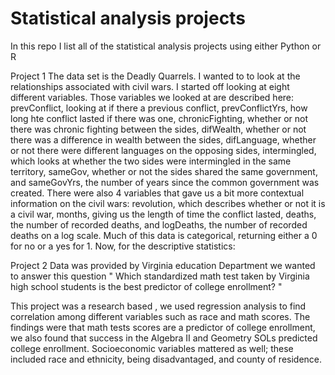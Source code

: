 # Statistical analysis projects
In this repo I list all of the statistical analysis projects using either Python or R 


Project 1
The data set is the  Deadly Quarrels. I wanted to to look at the relationships associated with civil wars. I started off looking at eight different variables. Those variables we looked at are described here: 
prevConflict, looking at if there a previous conflict, 
prevConflictYrs, how long hte conflict lasted if there was one, 
chronicFighting, whether or not there was chronic fighting between the sides, 
difWealth, whether or not there was a difference in wealth between the sides, 
difLanguage, whether or not there were different languages on the opposing sides, 
intermingled, which looks at whether the two sides were intermingled in the same territory, 
sameGov, whether or not the sides shared the same government, and 
sameGovYrs, the number of years since the common government was created.
There were also 4 variables that gave us a bit more contextual information on the civil wars: 
revolution, which describes whether or not it is a civil war, 
months, giving us the length of time the conflict lasted, 
deaths, the number of recorded deaths, and 
logDeaths, the number of recorded deaths on a log scale.
Much of this data is categorical, returning either a 0 for no or a yes for 1. Now, for the descriptive statistics:










Project 2
Data was provided by Virginia education Department 
we wanted to answer this question " Which standardized math test taken by Virginia high school students is the best
predictor of college enrollment? "

This project was a research based , we used regression analysis to find correlation among different variables such as race and math scores. The findings were that math tests scores are a  predictor of college enrollment, we also  found that success in the Algebra II and Geometry SOLs predicted college enrollment. Socioeconomic variables mattered as well; these included race and ethnicity,
being disadvantaged, and county of residence. 
